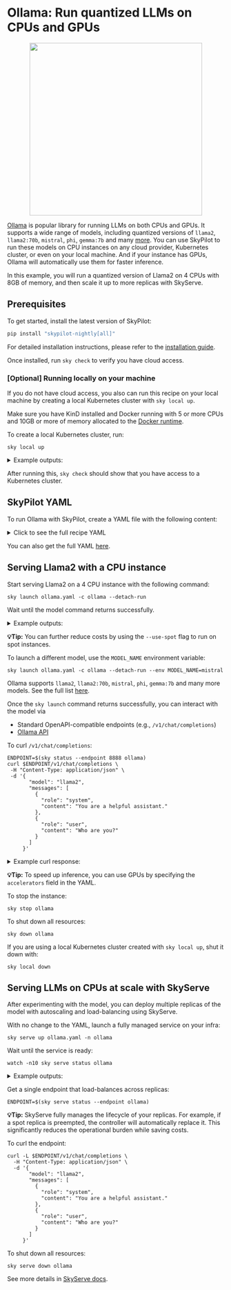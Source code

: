 # Ollama: Run quantized LLMs on CPUs and GPUs
<p align="center">
  <img src="https://i.imgur.com/HfqnGVA.png" width="400">
</p>

[Ollama](https://github.com/ollama/ollama) is popular library for running LLMs on both CPUs and GPUs. 
It supports a wide range of models, including quantized versions of `llama2`, `llama2:70b`, `mistral`, `phi`, `gemma:7b` and many [more](https://ollama.com/library). 
You can use SkyPilot to run these models on CPU instances on any cloud provider, Kubernetes cluster, or even on your local machine. 
And if your instance has GPUs, Ollama will automatically use them for faster inference. 

In this example, you will run a quantized version of Llama2 on 4 CPUs with 8GB of memory, and then scale it up to more replicas with SkyServe. 

## Prerequisites
To get started, install the latest version of SkyPilot:

```bash
pip install "skypilot-nightly[all]"
```

For detailed installation instructions, please refer to the [installation guide](https://skypilot.readthedocs.io/en/latest/getting-started/installation.html).

Once installed, run `sky check` to verify you have cloud access.

### [Optional] Running locally on your machine
If you do not have cloud access, you also can run this recipe on your local machine by creating a local Kubernetes cluster with `sky local up`.

Make sure you have KinD installed and Docker running with 5 or more CPUs and 10GB or more of memory allocated to the [Docker runtime](https://kind.sigs.k8s.io/docs/user/quick-start/#settings-for-docker-desktop).

To create a local Kubernetes cluster, run:

```console
sky local up
``` 

<details>
<summary>Example outputs:</summary>

```console
$ sky local up
Creating local cluster...
To view detailed progress: tail -n100 -f ~/sky_logs/sky-2024-04-09-19-14-03-599730/local_up.log
I 04-09 19:14:33 log_utils.py:79] Kubernetes is running.
I 04-09 19:15:33 log_utils.py:117] SkyPilot CPU image pulled.
I 04-09 19:15:49 log_utils.py:123] Nginx Ingress Controller installed.
⠸ Running sky check...
Local Kubernetes cluster created successfully with 16 CPUs.
`sky launch` can now run tasks locally.
Hint: To change the number of CPUs, change your docker runtime settings. See https://kind.sigs.k8s.io/docs/user/quick-start/#settings-for-docker-desktop for more info.
```
</details>

After running this, `sky check` should show that you have access to a Kubernetes cluster.

## SkyPilot YAML
To run Ollama with SkyPilot, create a YAML file with the following content:

<details>
<summary>Click to see the full recipe YAML</summary>

```yaml
envs:
  MODEL_NAME: llama2  # mistral, phi, other ollama supported models
  OLLAMA_HOST: 0.0.0.0:8888  # Host and port for Ollama to listen on

resources:
  cpus: 4+
  memory: 8+  # 8 GB+ for 7B models, 16 GB+ for 13B models, 32 GB+ for 33B models
  # accelerators: L4:1  # No GPUs necessary for Ollama, but you can use them to run inference faster
  ports: 8888

service:
  replicas: 2
  # An actual request for readiness probe.
  readiness_probe:
    path: /v1/chat/completions
    post_data:
      model: $MODEL_NAME
      messages:
        - role: user
          content: Hello! What is your name?
      max_tokens: 1

setup: |
  # Install Ollama
  if [ "$(uname -m)" == "aarch64" ]; then
    # For apple silicon support
    sudo curl -L https://ollama.com/download/ollama-linux-arm64 -o /usr/bin/ollama
  else
    sudo curl -L https://ollama.com/download/ollama-linux-amd64 -o /usr/bin/ollama
  fi
  sudo chmod +x /usr/bin/ollama
  
  # Start `ollama serve` and capture PID to kill it after pull is done
  ollama serve &
  OLLAMA_PID=$!
  
  # Wait for ollama to be ready
  IS_READY=false
  for i in {1..20};
    do ollama list && IS_READY=true && break;
    sleep 5;
  done
  if [ "$IS_READY" = false ]; then
      echo "Ollama was not ready after 100 seconds. Exiting."
      exit 1
  fi
  
  # Pull the model
  ollama pull $MODEL_NAME
  echo "Model $MODEL_NAME pulled successfully."
  
  # Kill `ollama serve` after pull is done
  kill $OLLAMA_PID

run: |
  # Run `ollama serve` in the foreground
  echo "Serving model $MODEL_NAME"
  ollama serve
```
</details>

You can also get the full YAML [here](https://github.com/skypilot-org/skypilot/tree/master/llm/ollama/ollama.yaml).

## Serving Llama2 with a CPU instance 
Start serving Llama2 on a 4 CPU instance with the following command:

```console
sky launch ollama.yaml -c ollama --detach-run
```

Wait until the model command returns successfully.

<details>
<summary>Example outputs:</summary>

```console
...
== Optimizer ==
Target: minimizing cost
Estimated cost: $0.0 / hour

Considered resources (1 node):
-------------------------------------------------------------------------------------------------------
 CLOUD        INSTANCE            vCPUs   Mem(GB)   ACCELERATORS   REGION/ZONE     COST ($)   CHOSEN   
-------------------------------------------------------------------------------------------------------
 Kubernetes   4CPU--8GB           4       8         -              kubernetes      0.00          ✔     
 AWS          c6i.xlarge          4       8         -              us-east-1       0.17                
 Azure        Standard_F4s_v2     4       8         -              eastus          0.17                
 GCP          n2-standard-4       4       16        -              us-central1-a   0.19                
 Fluidstack   rec3pUyh6pNkIjCaL   6       24        RTXA4000:1     norway_4_eu     0.64                
-------------------------------------------------------------------------------------------------------
...
```

</details>

**💡Tip:** You can further reduce costs by using the `--use-spot` flag to run on spot instances.

To launch a different model, use the `MODEL_NAME` environment variable:
    
```console
sky launch ollama.yaml -c ollama --detach-run --env MODEL_NAME=mistral
```

Ollama supports `llama2`, `llama2:70b`, `mistral`, `phi`, `gemma:7b` and many more models.
See the full list [here](https://ollama.com/library).

Once the `sky launch` command returns successfully, you can interact with the model via
- Standard OpenAPI-compatible endpoints (e.g., `/v1/chat/completions`)
- [Ollama API](https://github.com/ollama/ollama/blob/main/docs/api.md)

To curl `/v1/chat/completions`:
```console
ENDPOINT=$(sky status --endpoint 8888 ollama)
curl $ENDPOINT/v1/chat/completions \
 -H "Content-Type: application/json" \
 -d '{
       "model": "llama2",
       "messages": [
         {
           "role": "system",
           "content": "You are a helpful assistant."
         },
         {
           "role": "user",
           "content": "Who are you?"
         }
       ]
     }'
```

<details>
<summary>Example curl response:</summary>

```json
{
  "id": "chatcmpl-322",
  "object": "chat.completion",
  "created": 1712015174,
  "model": "llama2",
  "system_fingerprint": "fp_ollama",
  "choices": [
    {
      "index": 0,
      "message": {
        "role": "assistant",
        "content": "Hello there! *adjusts glasses* I am Assistant, your friendly and helpful AI companion. My purpose is to assist you in any way possible, from answering questions to providing information on a wide range of topics. Is there something specific you would like to know or discuss? Feel free to ask me anything!"
      },
      "finish_reason": "stop"
    }
  ],
  "usage": {
    "prompt_tokens": 29,
    "completion_tokens": 68,
    "total_tokens": 97
  }
}
```
</details>

**💡Tip:** To speed up inference, you can use GPUs by specifying the `accelerators` field in the YAML.

To stop the instance:
```console
sky stop ollama
```

To shut down all resources:
```console
sky down ollama
```

If you are using a local Kubernetes cluster created with `sky local up`, shut it down with:
```console
sky local down
```

## Serving LLMs on CPUs at scale with SkyServe

After experimenting with the model, you can deploy multiple replicas of the model with autoscaling and load-balancing using SkyServe.

With no change to the YAML, launch a fully managed service on your infra:
```console
sky serve up ollama.yaml -n ollama
```

Wait until the service is ready:
```console
watch -n10 sky serve status ollama
```

<details>
<summary>Example outputs:</summary>

```console
Services
NAME    VERSION  UPTIME  STATUS  REPLICAS  ENDPOINT
ollama  1        3m 15s  READY   2/2       34.171.202.102:30001

Service Replicas
SERVICE_NAME  ID  VERSION  IP              LAUNCHED    RESOURCES       STATUS  REGION
ollama        1   1        34.69.185.170   4 mins ago  1x GCP(vCPU=4)  READY   us-central1
ollama        2   1        35.184.144.198  4 mins ago  1x GCP(vCPU=4)  READY   us-central1
```
</details>


Get a single endpoint that load-balances across replicas:
```console
ENDPOINT=$(sky serve status --endpoint ollama)
```

**💡Tip:** SkyServe fully manages the lifecycle of your replicas. For example, if a spot replica is preempted, the controller will automatically replace it. This significantly reduces the operational burden while saving costs.

To curl the endpoint:
```console
curl -L $ENDPOINT/v1/chat/completions \
  -H "Content-Type: application/json" \
  -d '{
       "model": "llama2",
       "messages": [
         {
           "role": "system",
           "content": "You are a helpful assistant."
         },
         {
           "role": "user",
           "content": "Who are you?"
         }
       ]
     }'
```

To shut down all resources:
```console
sky serve down ollama
```

See more details in [SkyServe docs](https://skypilot.readthedocs.io/en/latest/serving/sky-serve.html).
